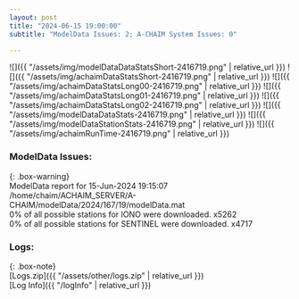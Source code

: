 ```yaml
---
layout: post
title: "2024-06-15 19:00:00"
subtitle: "ModelData Issues: 2; A-CHAIM System Issues: 0"

---
```


![]({{ "/assets/img/modelDataDataStatsShort-2416719.png" | relative_url }})
![]({{ "/assets/img/achaimDataStatsShort-2416719.png" | relative_url }})
![]({{ "/assets/img/achaimDataStatsLong00-2416719.png" | relative_url }})
![]({{ "/assets/img/achaimDataStatsLong01-2416719.png" | relative_url }})
![]({{ "/assets/img/achaimDataStatsLong02-2416719.png" | relative_url }})
![]({{ "/assets/img/modelDataDataStats-2416719.png" | relative_url }})
![]({{ "/assets/img/modelDataStationStats-2416719.png" | relative_url }})
![]({{ "/assets/img/achaimRunTime-2416719.png" | relative_url }})


### ModelData Issues:  
  
{: .box-warning}  
 ModelData report for 15-Jun-2024 19:15:07   
 /home/chaim/ACHAIM_SERVER/A-CHAIM/modelData/2024/167/19/modelData.mat   
 0% of all possible stations for IONO were downloaded. x5262   
 0% of all possible stations for SENTINEL were downloaded. x4717   
  


### Logs:  
  
{: .box-note}  
[Logs.zip]({{ "/assets/other/logs.zip" | relative_url }})  
[Log Info]({{ "/logInfo" | relative_url }})  

